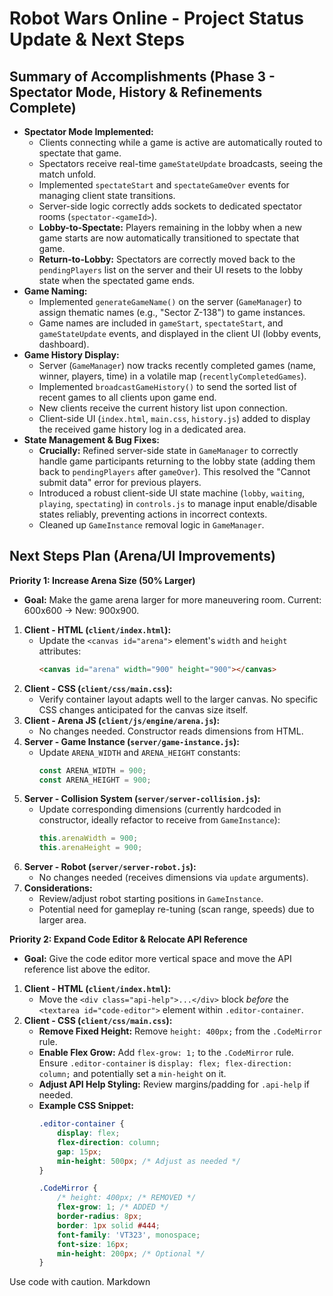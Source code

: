 # Robot Wars Online - Project Status Update & Next Steps

## Summary of Accomplishments (Phase 3 - Spectator Mode, History & Refinements Complete)

*   **Spectator Mode Implemented:**
    *   Clients connecting while a game is active are automatically routed to spectate that game.
    *   Spectators receive real-time `gameStateUpdate` broadcasts, seeing the match unfold.
    *   Implemented `spectateStart` and `spectateGameOver` events for managing client state transitions.
    *   Server-side logic correctly adds sockets to dedicated spectator rooms (`spectator-<gameId>`).
    *   **Lobby-to-Spectate:** Players remaining in the lobby when a new game starts are now automatically transitioned to spectate that game.
    *   **Return-to-Lobby:** Spectators are correctly moved back to the `pendingPlayers` list on the server and their UI resets to the lobby state when the spectated game ends.
*   **Game Naming:**
    *   Implemented `generateGameName()` on the server (`GameManager`) to assign thematic names (e.g., "Sector Z-138") to game instances.
    *   Game names are included in `gameStart`, `spectateStart`, and `gameStateUpdate` events, and displayed in the client UI (lobby events, dashboard).
*   **Game History Display:**
    *   Server (`GameManager`) now tracks recently completed games (name, winner, players, time) in a volatile map (`recentlyCompletedGames`).
    *   Implemented `broadcastGameHistory()` to send the sorted list of recent games to all clients upon game end.
    *   New clients receive the current history list upon connection.
    *   Client-side UI (`index.html`, `main.css`, `history.js`) added to display the received game history log in a dedicated area.
*   **State Management & Bug Fixes:**
    *   **Crucially:** Refined server-side state in `GameManager` to correctly handle game participants returning to the lobby state (adding them back to `pendingPlayers` after `gameOver`). This resolved the "Cannot submit data" error for previous players.
    *   Introduced a robust client-side UI state machine (`lobby`, `waiting`, `playing`, `spectating`) in `controls.js` to manage input enable/disable states reliably, preventing actions in incorrect contexts.
    *   Cleaned up `GameInstance` removal logic in `GameManager`.

## Next Steps Plan (Arena/UI Improvements)

**Priority 1: Increase Arena Size (50% Larger)**

*   **Goal:** Make the game arena larger for more maneuvering room. Current: 600x600 -> New: 900x900.

1.  **Client - HTML (`client/index.html`):**
    *   Update the `<canvas id="arena">` element's `width` and `height` attributes:
        ```html
        <canvas id="arena" width="900" height="900"></canvas>
        ```
2.  **Client - CSS (`client/css/main.css`):**
    *   Verify container layout adapts well to the larger canvas. No specific CSS changes anticipated for the canvas size itself.
3.  **Client - Arena JS (`client/js/engine/arena.js`):**
    *   No changes needed. Constructor reads dimensions from HTML.
4.  **Server - Game Instance (`server/game-instance.js`):**
    *   Update `ARENA_WIDTH` and `ARENA_HEIGHT` constants:
        ```javascript
        const ARENA_WIDTH = 900;
        const ARENA_HEIGHT = 900;
        ```
5.  **Server - Collision System (`server/server-collision.js`):**
    *   Update corresponding dimensions (currently hardcoded in constructor, ideally refactor to receive from `GameInstance`):
        ```javascript
        this.arenaWidth = 900;
        this.arenaHeight = 900;
        ```
6.  **Server - Robot (`server/server-robot.js`):**
    *   No changes needed (receives dimensions via `update` arguments).
7.  **Considerations:**
    *   Review/adjust robot starting positions in `GameInstance`.
    *   Potential need for gameplay re-tuning (scan range, speeds) due to larger area.

**Priority 2: Expand Code Editor & Relocate API Reference**

*   **Goal:** Give the code editor more vertical space and move the API reference list above the editor.

1.  **Client - HTML (`client/index.html`):**
    *   Move the `<div class="api-help">...</div>` block *before* the `<textarea id="code-editor">` element within `.editor-container`.
2.  **Client - CSS (`client/css/main.css`):**
    *   **Remove Fixed Height:** Remove `height: 400px;` from the `.CodeMirror` rule.
    *   **Enable Flex Grow:** Add `flex-grow: 1;` to the `.CodeMirror` rule. Ensure `.editor-container` is `display: flex; flex-direction: column;` and potentially set a `min-height` on it.
    *   **Adjust API Help Styling:** Review margins/padding for `.api-help` if needed.
    *   **Example CSS Snippet:**
        ```css
        .editor-container {
            display: flex;
            flex-direction: column;
            gap: 15px;
            min-height: 500px; /* Adjust as needed */
        }

        .CodeMirror {
            /* height: 400px; /* REMOVED */
            flex-grow: 1; /* ADDED */
            border-radius: 8px;
            border: 1px solid #444;
            font-family: 'VT323', monospace;
            font-size: 16px;
            min-height: 200px; /* Optional */
        }
        ```
Use code with caution.
Markdown
